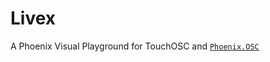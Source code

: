 # Livex

A Phoenix Visual Playground for TouchOSC and [`Phoenix.OSC`](//github.com/zampino/phoenix_osc)
